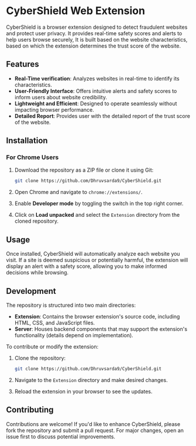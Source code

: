 # CyberShield Web Extension

CyberShield is a browser extension designed to detect fraudulent websites and protect user privacy. It provides real-time safety scores and alerts to help users browse securely, It is built based on the website characteristics, based on which the extension determines the trust score of the website.

## Features

- **Real-Time verification**: Analyzes websites in real-time to identify its characteristics.
- **User-Friendly Interface**: Offers intuitive alerts and safety scores to inform users about website credibility.
- **Lightweight and Efficient**: Designed to operate seamlessly without impacting browser performance.
- **Detailed Report**: Provides user with the detailed report of the trust score of the website.

## Installation

### For Chrome Users

1. Download the repository as a ZIP file or clone it using Git:
   ```bash
   git clone https://github.com/Dhruvsarda9/CyberShield.git
   ```

2. Open Chrome and navigate to `chrome://extensions/`.

3. Enable **Developer mode** by toggling the switch in the top right corner.

4. Click on **Load unpacked** and select the `Extension` directory from the cloned repository.

## Usage

Once installed, CyberShield will automatically analyze each website you visit. If a site is deemed suspicious or potentially harmful, the extension will display an alert with a safety score, allowing you to make informed decisions while browsing.

## Development

The repository is structured into two main directories:

- **Extension**: Contains the browser extension's source code, including HTML, CSS, and JavaScript files.
- **Server**: Houses backend components that may support the extension's functionality (details depend on implementation).

To contribute or modify the extension:

1. Clone the repository:
   ```bash
   git clone https://github.com/Dhruvsarda9/CyberShield.git
   ```

2. Navigate to the `Extension` directory and make desired changes.

3. Reload the extension in your browser to see the updates.

## Contributing

Contributions are welcome! If you'd like to enhance CyberShield, please fork the repository and submit a pull request. For major changes, open an issue first to discuss potential improvements.



